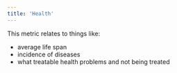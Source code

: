 ```yaml
---
title: 'Health'
---
```


This metric relates to things like:

* average life span
* incidence of diseases
* what treatable health problems and not being treated
